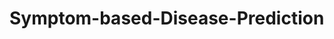 # Symptom-based-Disease-Prediction
<!-- 
'Symptom-Based Disease Prediction' aims to leverage machine learning algorithms for predicting diseases based on input symptoms. The project utilizes a pre-trained model to capture the relationship between symptoms and diseases. 
Algorithms used - Random Forest, Naïve Bayes, and Support Vector Machine
User Interface - Streamlit
Code - Jupyter Notebook/ Python IDE(Version 3.7.0)
Streamlit - Version 0.87.0(Install if not present)>

<! Execution process - 
1) Download zip file and extract it
2) Open the folder with the files in command prompt
3) Type command 'streamlit run diseaseprediction.py'>
